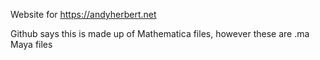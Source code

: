 Website for https://andyherbert.net

Github says this is made up of Mathematica files, however these are .ma Maya files
